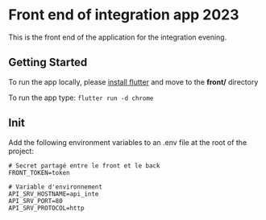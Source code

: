 # Front end of integration app 2023

This is the front end of the application for the integration evening. 

## Getting Started

To run the app locally, please [install flutter](https://docs.flutter.dev/get-started/install) and move to the **front/** directory

To run the app type: ```flutter run -d chrome```


## Init

Add the following environment variables to an .env file at the root of the project:

```
# Secret partagé entre le front et le back
FRONT_TOKEN=token

# Variable d'environnement
API_SRV_HOSTNAME=api_inte
API_SRV_PORT=80
API_SRV_PROTOCOL=http
```
